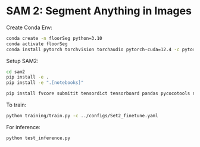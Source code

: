 # SAM 2: Segment Anything in Images

Create Conda Env:
```bash
conda create -n floorSeg python=3.10
conda activate floorSeg
conda install pytorch torchvision torchaudio pytorch-cuda=12.4 -c pytorch -c nvidia
```
Setup SAM2:
<!-- git clone https://github.com/propall/sam2.git -->
```bash
cd sam2
pip install -e .
pip install -e ".[notebooks]"

pip install fvcore submitit tensordict tensorboard pandas pycocotools nvitop supervision
```

To train:
```bash
python training/train.py -c ../configs/Set2_finetune.yaml
```

For inference:
```bash
python test_inference.py
```